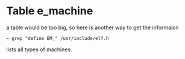 # Table e_machine

a table would be too big, so here is another way to get the informaion

    ~ grep "define EM_" /usr/include/elf.h

lists all types of machines.
